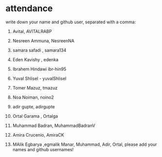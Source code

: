 # attendance
write down your name and github user, separated with a comma:
1. Avital, AVITALRABP
1.  Nesreen Ammuna, NesreenNA
1. samara safadi , samara134
1. Eden Kavishy , edenka
1. Ibrahem  Hindawi ibr-hin95
1. Yuval Shlisel - yuvalShlisel
1. Tomer Mazuz, tmazuz
1. Noa Noiman, noino2
1. adir gupte, adirgupte
1. Ortal Garama , Ortalga
1. Muhammad Badran, MuhammadBadranV
1. Amira Crucenio, AmiraCK

1. MAlik Egbarya ,egmalik
Manar, Muhammad, Adir, Ortal, please add your names and github usernames!
